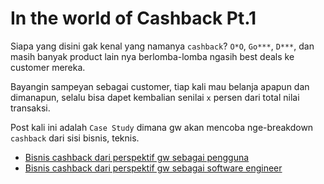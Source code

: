 # In the world of Cashback Pt.1

Siapa yang disini gak kenal yang namanya `cashback`?
`O*O`, `Go***`, `D***`, dan masih banyak product lain nya berlomba-lomba ngasih best deals ke customer mereka.

Bayangin sampeyan sebagai customer, tiap kali mau belanja apapun dan dimanapun, selalu bisa dapet kembalian senilai `x` persen dari total nilai transaksi.

Post kali ini adalah `Case Study` dimana gw akan mencoba nge-breakdown `cashback` dari sisi bisnis, teknis.

* [Bisnis cashback dari perspektif gw sebagai pengguna](readme.md)
* [Bisnis cashback dari perspektif gw sebagai software engineer](product.md)